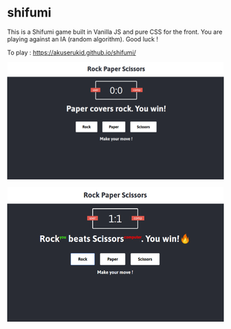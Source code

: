 # shifumi

This is a Shifumi game built in Vanilla JS and pure CSS for the front. You are playing against an IA (random algorithm). Good luck !

To play : https://akuserukid.github.io/shifumi/

![](images/shifumi1.png)

![](images/shifumi2.png)